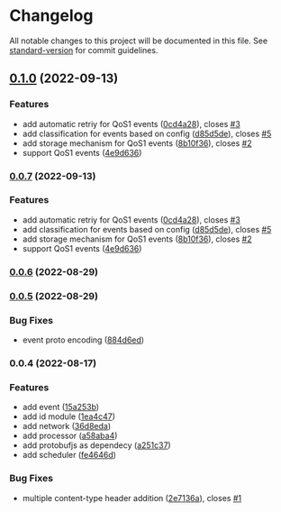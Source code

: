 # Changelog

All notable changes to this project will be documented in this file. See [standard-version](https://github.com/conventional-changelog/standard-version) for commit guidelines.

## [0.1.0](https://github.com/gojekfarm/clickstream-web/compare/v0.0.6...v0.1.0) (2022-09-13)

### Features

- add automatic retriy for QoS1 events ([0cd4a28](https://github.com/gojekfarm/clickstream-web/commit/0cd4a28698ba6ac8f49d5bf7ad5fa7292421c2a0)), closes [#3](https://github.com/gojekfarm/clickstream-web/issues/3)
- add classification for events based on config ([d85d5de](https://github.com/gojekfarm/clickstream-web/commit/d85d5de4faf269ca83f05c97440b0ea7b5b9bbd0)), closes [#5](https://github.com/gojekfarm/clickstream-web/issues/5)
- add storage mechanism for QoS1 events ([8b10f36](https://github.com/gojekfarm/clickstream-web/commit/8b10f36e280c28aec5a84573003857dcb03af83f)), closes [#2](https://github.com/gojekfarm/clickstream-web/issues/2)
- support QoS1 events ([4e9d636](https://github.com/gojekfarm/clickstream-web/commit/4e9d636ddff5b33e34cc22869f83afd89e29cc26))

### [0.0.7](https://github.com/gojekfarm/clickstream-web/compare/v0.0.6...v0.0.7) (2022-09-13)

### Features

- add automatic retriy for QoS1 events ([0cd4a28](https://github.com/gojekfarm/clickstream-web/commit/0cd4a28698ba6ac8f49d5bf7ad5fa7292421c2a0)), closes [#3](https://github.com/gojekfarm/clickstream-web/issues/3)
- add classification for events based on config ([d85d5de](https://github.com/gojekfarm/clickstream-web/commit/d85d5de4faf269ca83f05c97440b0ea7b5b9bbd0)), closes [#5](https://github.com/gojekfarm/clickstream-web/issues/5)
- add storage mechanism for QoS1 events ([8b10f36](https://github.com/gojekfarm/clickstream-web/commit/8b10f36e280c28aec5a84573003857dcb03af83f)), closes [#2](https://github.com/gojekfarm/clickstream-web/issues/2)
- support QoS1 events ([4e9d636](https://github.com/gojekfarm/clickstream-web/commit/4e9d636ddff5b33e34cc22869f83afd89e29cc26))

### [0.0.6](https://github.com/gojekfarm/clickstream-web/compare/v0.0.5...v0.0.6) (2022-08-29)

### [0.0.5](https://github.com/gojekfarm/clickstream-web/compare/v0.0.4...v0.0.5) (2022-08-29)

### Bug Fixes

- event proto encoding ([884d6ed](https://github.com/gojekfarm/clickstream-web/commit/884d6ed41b02dce24f2dadbb50bf99d3b3464afd))

### 0.0.4 (2022-08-17)

### Features

- add event ([15a253b](https://github.com/gojekfarm/clickstream-web/commit/15a253bd6d84e4e7362dbb32f1e9febd5c1af1c9))
- add id module ([1ea4c47](https://github.com/gojekfarm/clickstream-web/commit/1ea4c47efd440dfe587dfe13f8bc8e8279d4e2aa))
- add network ([36d8eda](https://github.com/gojekfarm/clickstream-web/commit/36d8eda585cafa427ca7a411cd72f8e3fac1bffc))
- add processor ([a58aba4](https://github.com/gojekfarm/clickstream-web/commit/a58aba4e903730503208f66a32fc1599539df580))
- add protobufjs as dependecy ([a251c37](https://github.com/gojekfarm/clickstream-web/commit/a251c3781822ad8c95dfcded584c288b33c69701))
- add scheduler ([fe4646d](https://github.com/gojekfarm/clickstream-web/commit/fe4646d03c73192ad7123ad3544975cfab918679))

### Bug Fixes

- multiple content-type header addition ([2e7136a](https://github.com/gojekfarm/clickstream-web/commit/2e7136aa82bb69eb2f21d5f058ddd85966130cb8)), closes [#1](https://github.com/gojekfarm/clickstream-web/issues/1)
